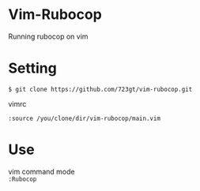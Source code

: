 # Vim-Rubocop  
Running rubocop on vim  

# Setting  
```
$ git clone https://github.com/723gt/vim-rubocop.git
```

vimrc

```vim:vimrc  
:source /you/clone/dir/vim-rubocop/main.vim
```  

# Use  
vim command mode  
`:Rubocop`
